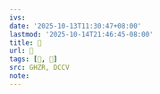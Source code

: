 ```yaml
---
ivs:
date: '2025-10-13T11:30:47+08:00'
lastmod: '2025-10-14T21:46:45-08:00'
title: 󰧇
url: 󰧇
tags: [𧔠, 𧔠]
src: GHZR, DCCV
note:
---
```

